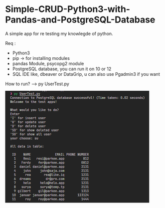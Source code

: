 # Simple-CRUD-Python3-with-Pandas-and-PostgreSQL-Database

A simple app for re testing my knowlegde of python.

Req :
- Python3
- pip -> for installing modules
- pandas Module, psycopg2 module
- PostgreSQL database, you can run it on 10 or 12
- SQL IDE like, dbeaver or DataGrip, u can also use Pgadmin3 if you want

How to run?
--> py UserTest.py

![Alt Text](image.png)